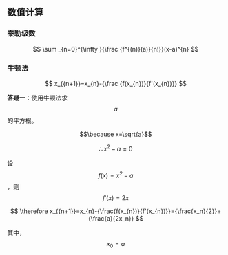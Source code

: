 ## 数值计算

### 泰勒级数

$$
\sum _{n=0}^{\infty }{\frac {f^{(n)}(a)}{n!}}(x-a)^{n}
$$

### 牛顿法

$$
x_{{n+1}}=x_{n}-{\frac {f(x_{n})}{f'(x_{n})}}
$$

**答疑一**：使用牛顿法求$$a$$的平方根。

$$\because x=\sqrt{a}$$

$$\therefore x^2-a=0$$

设$$f(x)=x^2-a$$，则$$f'(x)=2x$$

$$
\therefore x_{{n+1}}=x_{n}-{\frac{f(x_{n})}{f'(x_{n})}}={\frac{x_n}{2}}+{\frac{a}{2x_n}}
$$

其中，$$x_0=a$$